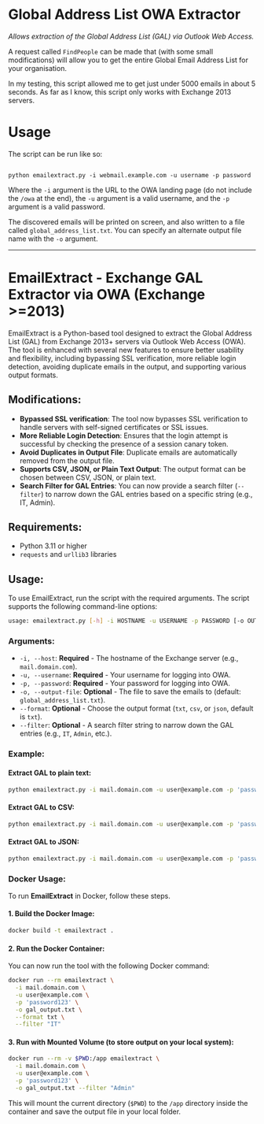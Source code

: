 # Global Address List OWA Extractor
*Allows extraction of the Global Address List (GAL) via Outlook Web Access.*

A request called `FindPeople` can be made that (with some small modifications) will allow you to get the entire Global Email Address List for your organisation.

In my testing, this script allowed me to get just under 5000 emails in about 5 seconds. As far as I know, this script only works with Exchange 2013 servers.

# Usage

The script can be run like so:
```

python emailextract.py -i webmail.example.com -u username -p password

```

Where the `-i` argument is the URL to the OWA landing page (do not include the `/owa` at the end), the `-u` argument is a valid username, and the `-p` argument is a valid password.


The discovered emails will be printed on screen, and also written to a file called `global_address_list.txt`. You can specify an alternate output file name with the `-o` argument.

---

# EmailExtract - Exchange GAL Extractor via OWA (Exchange >=2013)

EmailExtract is a Python-based tool designed to extract the Global Address List (GAL) from Exchange 2013+ servers via Outlook Web Access (OWA). The tool is enhanced with several new features to ensure better usability and flexibility, including bypassing SSL verification, more reliable login detection, avoiding duplicate emails in the output, and supporting various output formats.

## Modifications:
- **Bypassed SSL verification**: The tool now bypasses SSL verification to handle servers with self-signed certificates or SSL issues.
- **More Reliable Login Detection**: Ensures that the login attempt is successful by checking the presence of a session canary token.
- **Avoid Duplicates in Output File**: Duplicate emails are automatically removed from the output file.
- **Supports CSV, JSON, or Plain Text Output**: The output format can be chosen between CSV, JSON, or plain text.
- **Search Filter for GAL Entries**: You can now provide a search filter (`--filter`) to narrow down the GAL entries based on a specific string (e.g., IT, Admin).

## Requirements:
- Python 3.11 or higher
- `requests` and `urllib3` libraries

## Usage:
To use EmailExtract, run the script with the required arguments. The script supports the following command-line options:

```bash
usage: emailextract.py [-h] -i HOSTNAME -u USERNAME -p PASSWORD [-o OUTPUT] [--format {txt,csv,json}] [--filter QUERY]
```

### Arguments:
- `-i, --host`: **Required** - The hostname of the Exchange server (e.g., `mail.domain.com`).
- `-u, --username`: **Required** - Your username for logging into OWA.
- `-p, --password`: **Required** - Your password for logging into OWA.
- `-o, --output-file`: **Optional** - The file to save the emails to (default: `global_address_list.txt`).
- `--format`: **Optional** - Choose the output format (`txt`, `csv`, or `json`, default is `txt`).
- `--filter`: **Optional** - A search filter string to narrow down the GAL entries (e.g., `IT`, `Admin`, etc.).

### Example:

#### Extract GAL to plain text:
```bash
python emailextract.py -i mail.domain.com -u user@example.com -p 'password123' -o gal_output.txt --filter "IT"
```

#### Extract GAL to CSV:
```bash
python emailextract.py -i mail.domain.com -u user@example.com -p 'password123' --format csv -o gal_output.csv --filter "Admin"
```

#### Extract GAL to JSON:
```bash
python emailextract.py -i mail.domain.com -u user@example.com -p 'password123' --format json -o gal_output.json --filter "John"
```

### Docker Usage:

To run **EmailExtract** in Docker, follow these steps.

#### 1. **Build the Docker Image:**
```bash
docker build -t emailextract .
```

#### 2. **Run the Docker Container:**

You can now run the tool with the following Docker command:

```bash
docker run --rm emailextract \
  -i mail.domain.com \
  -u user@example.com \
  -p 'password123' \
  -o gal_output.txt \
  --format txt \
  --filter "IT"
```

#### 3. **Run with Mounted Volume (to store output on your local system):**
```bash
docker run --rm -v $PWD:/app emailextract \
  -i mail.domain.com \
  -u user@example.com \
  -p 'password123' \
  -o gal_output.txt --filter "Admin"
```

This will mount the current directory (`$PWD`) to the `/app` directory inside the container and save the output file in your local folder.

